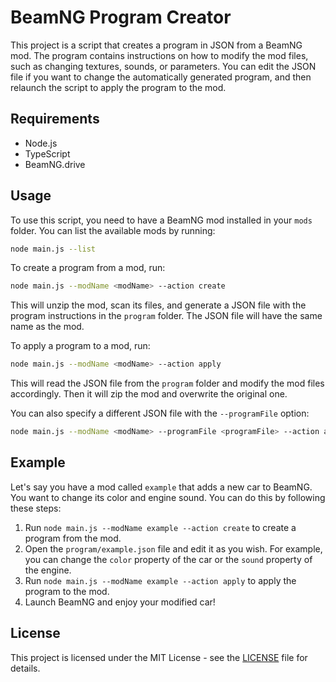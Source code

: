 # BeamNG Program Creator

This project is a script that creates a program in JSON from a BeamNG mod. The program contains instructions on how to modify the mod files, such as changing textures, sounds, or parameters. You can edit the JSON file if you want to change the automatically generated program, and then relaunch the script to apply the program to the mod.

## Requirements

- Node.js
- TypeScript
- BeamNG.drive

## Usage

To use this script, you need to have a BeamNG mod installed in your `mods` folder. You can list the available mods by running:

```bash
node main.js --list
```

To create a program from a mod, run:

```bash
node main.js --modName <modName> --action create
```

This will unzip the mod, scan its files, and generate a JSON file with the program instructions in the `program` folder. The JSON file will have the same name as the mod.

To apply a program to a mod, run:

```bash
node main.js --modName <modName> --action apply
```

This will read the JSON file from the `program` folder and modify the mod files accordingly. Then it will zip the mod and overwrite the original one.

You can also specify a different JSON file with the `--programFile` option:

```bash
node main.js --modName <modName> --programFile <programFile> --action apply
```

## Example

Let's say you have a mod called `example` that adds a new car to BeamNG. You want to change its color and engine sound. You can do this by following these steps:

1. Run `node main.js --modName example --action create` to create a program from the mod.
2. Open the `program/example.json` file and edit it as you wish. For example, you can change the `color` property of the car or the `sound` property of the engine.
3. Run `node main.js --modName example --action apply` to apply the program to the mod.
4. Launch BeamNG and enjoy your modified car!

## License

This project is licensed under the MIT License - see the [LICENSE](LICENSE) file for details.